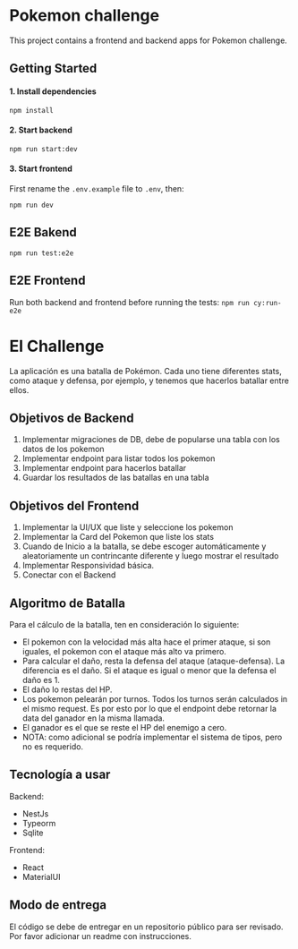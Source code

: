 # Pokemon challenge

This project contains a frontend and backend apps for Pokemon challenge.

## Getting Started

#### 1. Install dependencies

`npm install`

#### 2. Start backend

`npm run start:dev`

#### 3. Start frontend

First rename the `.env.example` file to `.env`, then:

`npm run dev`

## E2E Bakend

`npm run test:e2e`

## E2E Frontend

Run both backend and frontend before running the tests:
`npm run cy:run-e2e`

# El Challenge

La aplicación es una batalla de Pokémon. Cada uno tiene diferentes stats, como ataque y defensa, por ejemplo,
y tenemos que hacerlos batallar entre ellos.

## Objetivos de Backend

1. Implementar migraciones de DB, debe de popularse una tabla con los datos de los pokemon
2. Implementar endpoint para listar todos los pokemon
3. Implementar endpoint para hacerlos batallar
4. Guardar los resultados de las batallas en una tabla

## Objetivos del Frontend

1. Implementar la UI/UX que liste y seleccione los pokemon
2. Implementar la Card del Pokemon que liste los stats
3. Cuando de Inicio a la batalla, se debe escoger automáticamente y aleatoriamente un contrincante diferente y luego mostrar el resultado
4. Implementar Responsividad básica.
5. Conectar con el Backend

## Algoritmo de Batalla

Para el cálculo de la batalla, ten en consideración lo siguiente:

- El pokemon con la velocidad más alta hace el primer ataque, si son iguales, el pokemon con el ataque más alto va primero.
- Para calcular el daño, resta la defensa del ataque (ataque-defensa). La diferencia es el daño. Si el ataque es igual o menor que la defensa el daño es 1.
- El daño lo restas del HP.
- Los pokemon pelearán por turnos. Todos los turnos serán calculados in el mismo request. Es por esto por lo que el endpoint debe retornar la data del ganador en la misma llamada.
- El ganador es el que se reste el HP del enemigo a cero.
- NOTA: como adicional se podría implementar el sistema de tipos, pero no es requerido.

## Tecnología a usar

Backend:

- NestJs
- Typeorm
- Sqlite

Frontend:

- React
- MaterialUI

## Modo de entrega

El código se debe de entregar en un repositorio público para ser revisado. Por favor adicionar un readme con instrucciones.
